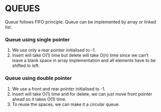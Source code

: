 # QUEUES

Queue follows FIFO principle. Queue can be implemented by array or linked list.

### Queue using single pointer
1. We use only a rear pointer initialised to -1.
2. Insert will take O(1) time but delete will take O(n) time since we can't leave a blank space in array implementation and all elements have to be shifted to left.

### Queue using double pointer
1. We use a front and rear pointer initialised to -1.
2. Insert will take O(1) time and for delete, we can just move front pointer ahead so it takes O(1) time.
3. To reuse the spaces, we can make it a circular queue.
